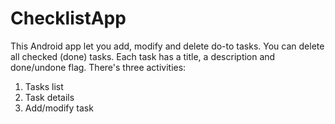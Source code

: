 # ChecklistApp

This Android app let you add, modify and delete do-to tasks.
You can delete all checked (done) tasks.
Each task has a title, a description and done/undone flag.
There's three activities:
  1) Tasks list
  2) Task details
  3) Add/modify task
